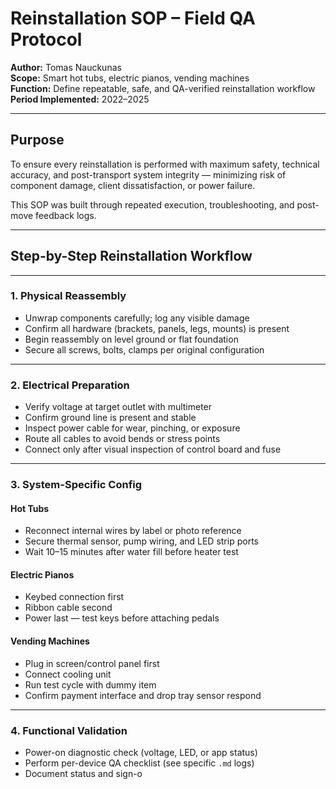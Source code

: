 # Reinstallation SOP – Field QA Protocol  
**Author:** Tomas Nauckunas  
**Scope:** Smart hot tubs, electric pianos, vending machines  
**Function:** Define repeatable, safe, and QA-verified reinstallation workflow  
**Period Implemented:** 2022–2025

---

## Purpose

To ensure every reinstallation is performed with maximum safety, technical accuracy, and post-transport system integrity — minimizing risk of component damage, client dissatisfaction, or power failure.

This SOP was built through repeated execution, troubleshooting, and post-move feedback logs.

---

## Step-by-Step Reinstallation Workflow

---

### 1. **Physical Reassembly**
- Unwrap components carefully; log any visible damage
- Confirm all hardware (brackets, panels, legs, mounts) is present
- Begin reassembly on level ground or flat foundation
- Secure all screws, bolts, clamps per original configuration

---

### 2. **Electrical Preparation**
- Verify voltage at target outlet with multimeter
- Confirm ground line is present and stable
- Inspect power cable for wear, pinching, or exposure
- Route all cables to avoid bends or stress points
- Connect only after visual inspection of control board and fuse

---

### 3. **System-Specific Config**

#### Hot Tubs
- Reconnect internal wires by label or photo reference
- Secure thermal sensor, pump wiring, and LED strip ports
- Wait 10–15 minutes after water fill before heater test

#### Electric Pianos
- Keybed connection first  
- Ribbon cable second  
- Power last — test keys before attaching pedals

#### Vending Machines
- Plug in screen/control panel first  
- Connect cooling unit  
- Run test cycle with dummy item  
- Confirm payment interface and drop tray sensor respond

---

### 4. **Functional Validation**
- Power-on diagnostic check (voltage, LED, or app status)
- Perform per-device QA checklist (see specific `.md` logs)
- Document status and sign-o
